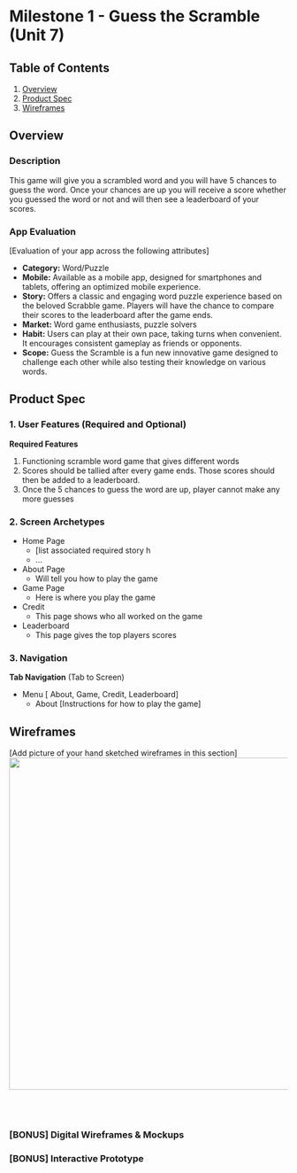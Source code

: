 # Milestone 1 - Guess the Scramble (Unit 7)

## Table of Contents

1. [Overview](#Overview)
1. [Product Spec](#Product-Spec)
1. [Wireframes](#Wireframes)

## Overview

### Description

This game will give you a scrambled word and you will have 5 chances to guess the word. Once your chances are up you will receive a score whether you guessed the word or not and will then see a leaderboard of your scores.

### App Evaluation

[Evaluation of your app across the following attributes]
- **Category:** Word/Puzzle
- **Mobile:** Available as a mobile app, designed for smartphones and tablets, offering an optimized mobile experience.
- **Story:** Offers a classic and engaging word puzzle experience based on the beloved Scrabble game. Players will have the chance to compare their scores to the leaderboard after the game ends.
- **Market:** Word game enthusiasts, puzzle solvers
- **Habit:** Users can play at their own pace, taking turns when convenient. It encourages consistent gameplay as friends or opponents.
- **Scope:** Guess the Scramble is a fun new innovative game designed to challenge each other while also testing their knowledge on various words.

## Product Spec

### 1. User Features (Required and Optional)

**Required Features**

1. Functioning scramble word game that gives different words
2. Scores should be tallied after every game ends. Those scores should then be added to a leaderboard.
3. Once the 5 chances to guess the word are up, player cannot make any more guesses

### 2. Screen Archetypes

- Home Page
  - [list associated required story h
  - ...
- About Page
  - Will tell you how to play the game
- Game Page
  - Here is where you play the game
- Credit
  - This page shows who all worked on the game
- Leaderboard
   - This page gives the top players scores

### 3. Navigation

**Tab Navigation** (Tab to Screen)

* Menu [ About, Game, Credit, Leaderboard]
  * About [Instructions for how to play the game]

## Wireframes

[Add picture of your hand sketched wireframes in this section] <img src="YOUR_WIREFRAME_IMAGE_URL" width=600>

<br>

<br>

### [BONUS] Digital Wireframes & Mockups

### [BONUS] Interactive Prototype
